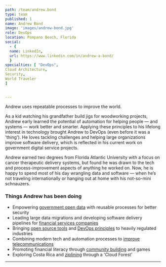 ```yaml
---
path: /team/andrew.bond
type: team
published: 1
name: Andrew Bond
image: 'images/andrew-bond.jpg'
role: DevOps
location: Pompano Beach, Florida
social: 
  - {
  name: LinkedIn,
  url: https://www.linkedin.com/in/andrew-a-bond/
  }
specialties: [ "DevOps",
Cloud Architecture,
Security,
World Traveler
]

  
---
```


Andrew uses repeatable processes to improve the world.

As a kid watching his grandfather build jigs for woodworking projects, Andrew early learned the potential of automation for helping people — and systems — work better and smarter. Applying these principles to his lifelong interest in technology brought Andrew to DevOps (even before it was a 'thing'). He loves tackling challenges and helping large organizations improve software delivery, which is reflected in his current work on government digital service projects. 

Andrew earned two degrees from Florida Atlantic University with a focus on cancer therapeutic delivery systems, but found he was drawn to the tech and process-improvement aspects of anything he worked on. Now, he is happy to spend most of his day wrangling data and software — when he’s not traveling internationally or hanging out at home with his not-so-mini schnauzers.




### Things Andrew has been doing
* Empowering [government open data](https://www.data.gov/) with reusable processes for better security
* Leading large data migrations and developing software delivery pipelines for [financial services companies](https://www.envestnet.com/)
* Bringing [open source tools](https://www.ansible.com/) and [DevOps principles](https://www.goodreads.com/book/show/17255186-the-phoenix-project) to heavily regulated industries
* Combining modern tech and automation processes to [improve telecommunications](http://www.thetmcteam.com/)
* Promoting financial literacy through [community building](https://www.meetup.com/DallasCashflowClub/) and games
* Exploring Costa Rica and [ziplining](https://drive.google.com/file/d/1yMnq5shUO7Eu-MA-WG1dPoA5nRfsTSKU/view?usp=sharing) through a 'Cloud Forest' 

-------------------------------

